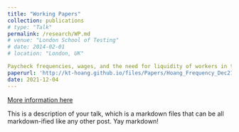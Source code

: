 ```yaml
---
title: "Working Papers"
collection: publications
# type: "Talk"
permalink: /research/WP.md
# venue: "London School of Testing"
# date: 2014-02-01
# location: "London, UK"

Paycheck frequencies, wages, and the need for liquidity of workers in the U.S.
paperurl: 'http://kt-hoang.github.io/files/Papers/Hoang_Frequency_Dec21.pdf'
date: 2021-12-04
---
```


[More information here](http://example2.com)

This is a description of your talk, which is a markdown files that can be all markdown-ified like any other post. Yay markdown!
